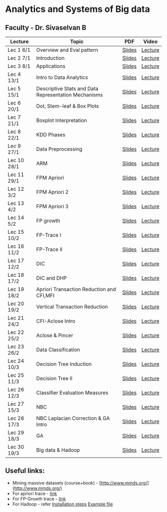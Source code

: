 # Analytics and Systems of Big data
##  Faculty - Dr. Sivaselvan B

|Lecture |Topic |PDF|Video|
|---|---|---|---|
| Lec 1	 6/1|	Overview and Eval pattern| [Slides](https://drive.google.com/file/d/11EJ6P43_0_aAuAyZdz2lM4wWXfJrC9cz/view)| [Lecture](https://drive.google.com/file/d/1eBfzOTXIhFgP9Yr3J_Yf_suRCV8Z_ljY/view)|
| Lec 2	7/1|Introduction	| [Slides](https://drive.google.com/file/d/1Nz8ob307KTyR1Deg0nlisyy3_yAK6Lwz/view)| [Lecture](https://drive.google.com/file/d/1UpmAfqrVFcgnntBC7dMmxO9fcFmoptjQ/view)|
| Lec 3	8/1| Applications	| [Slides](https://drive.google.com/file/d/1TD35xW0QBxdYSTBBsfC8UyyRXDw1YMVY/view)| [Lecture](https://drive.google.com/file/d/1GJwNYnO_k4HvxboFu7rnEchB4EYOI4Fq/view)|
| Lec 4	13/1| Intro to Data Analytics	| [Slides](https://drive.google.com/file/d/13Xi4i_guUxuES83mR5szX9UCjtV_W3PQ/view)| [Lecture](https://drive.google.com/file/d/1e2-c4wF7Le76ixAjMfN6FBiWa5tKocrB/view)|
| Lec 5	15/1|Descriptive Stats and Data Representation Mechanisms	| [Slides](https://drive.google.com/file/d/1NMK5SgXyh6gAfTJVrIs-M5EgsUFT3PNX/view)| [Lecture](https://drive.google.com/file/d/1MVvowtjE-CovFsBKqRbhVC111p_6KVrm/view)|
| Lec 6	20/1|Dot, Stem-leaf & Box Plots	| [Slides](https://drive.google.com/file/d/1Rgj_osyO92Nb_Qz7JmfOlxnZDWVxbZBw/view)| [Lecture](https://drive.google.com/file/d/1ZlU_aCAtlD0ywnVlqg1Xe-pu250qWw6s/view)|
| Lec 7	21/1|Boxplot Interpretation	| [Slides](https://drive.google.com/file/d/1-fRTTmcwciKYtJT7BwliZz0GkrKVg0JA/view)| [Lecture](https://drive.google.com/file/d/1s9d1RoFloP4XeH7B6Qaa_3Ate24pmZN_/view)|
| Lec 8	22/1|KDD Phases	| [Slides](https://drive.google.com/file/d/1HIH0F4WkUqUr9QZ_VpwvFJGDiVN63ctX/view)| [Lecture](https://drive.google.com/file/d/1tF4XBkIyN71z5m77CAwYzH7hDfQ6FKCw/view)|
| Lec 9	27/1|Data Preprocessing	| [Slides](https://drive.google.com/file/d/1yHUrt4uVEsNOSxVItdGNgLwhHd4TzGJB/view)| [Lecture](https://drive.google.com/file/d/1Y0wtHJ3YqQkfNvrVbRf2sIez1ng10tkJ/view)|
| Lec 10	28/1|	ARM| [Slides](https://drive.google.com/file/d/1f2s0lsitUTXxWWliZI4o64wmGs-vV45j/view)| [Lecture](https://drive.google.com/file/d/1XQOivC9R4H-Q_o9yyDcxtHnn9Fbssp0G/view)|
| Lec 11	29/1|	FPM Apriori| [Slides](https://drive.google.com/file/d/13W0ATRoMAMgHVktsTGy2CFrgn5zoUsvM/view)| [Lecture](https://drive.google.com/file/d/1JvPnmXHp9c0VdQ3OVYzyaGCivbw5dxJj/view)|
| Lec 12 3/2|FPM Apriori 2 |[Slides](https://drive.google.com/file/d/16QWkYK17wSlNyAfjIfao3afnAEbTey-4/view)|[Lecture](https://drive.google.com/file/d/1oNZs3fPFYNaX5XfWyHuzNcexhu09q0Lj/view)|
|Lec 13 4/2|FPM Apriori 3 |[Slides](https://drive.google.com/file/d/1Fh--9RtFaYp2ZARmFo_v_cq9Dt3LdpUk/view)|[Lecture](https://drive.google.com/file/d/1Y083bi6AA7M8lpdpT25MzrpJ2AqyE1ch/view)|
|Lec 14 5/2|FP growth |[Slides](https://drive.google.com/file/d/1F6et7G-GCQ-KuH5pZ2lgHODjTwEZA3M-/view)|[Lecture](https://drive.google.com/file/d/19ZgHp3IfWSw0QcE-Z2E_Ok2zpOOTTxdM/view)|
|Lec 15 10/2|FP-Trace I |[Slides](https://drive.google.com/file/d/1vsHtKemxmf2GCBSVCDcJOfG_ZlAd6XCX/view)|[Lecture](https://drive.google.com/file/d/1oVClgye0yQGveyoxGksSTNJZE07u7oUZ/view)|
|Lec 16 11/2|FP-Trace II|[Slides](https://drive.google.com/file/d/1NDavIZVD5gc7rvbd3QAtQn0nOijfy-8T/view)|[Lecture](https://drive.google.com/file/d/1DfWpv0IklCZBHUChTQyiKfGFT3AUvK2C/view)|
|Lec 17 12/2|DIC |[Slides](https://drive.google.com/file/d/1T_ElinaL1QCR2TQCbABPxJPEIO5i5Ljs/view)|[Lecture](https://drive.google.com/file/d/1JVm5jlt508NWlqUjZC9o__EIA2-6hJEs/view)|
|Lec 18 17/2|DIC and DHP |[Slides]() |[Lecture]() |
|Lec 19 18/2|Apriori Transaction Reduction and CFI,MFI |[Slides](https://drive.google.com/file/d/1q68uXjMaKMnmsxzlfQFbC16m42Wwk6dg/view)|[Lecture](https://drive.google.com/file/d/1swTKLtOiNsppjBgAQMTOq97GkbkmRqSv/view)|
|Lec 20 19/2| Vertical Transaction Reduction|[Slides](https://drive.google.com/file/d/1lieREgQNKcjYedbUv74_kMbzKBB-ExD7/view)|[Lecture](https://drive.google.com/file/d/1VDq8IB6W2POCbmwkayAv8BzAONN3nFPj/view)|
|Lec 21 24/2|CFI-Aclose Intro |[Slides](https://drive.google.com/file/d/1wo5uWS761em3_BRPmyJ0bA7RAGPMcoUP/view)|[Lecture](https://drive.google.com/file/d/1bTXvTty2NtuX4ZrNFI8kgi8SYM2mCI8k/view)|
|Lec 22 25/2 |Aclose & Pincer |[Slides](https://drive.google.com/file/d/1EOQ82HhDynpEZ5dPNXL9solllJrfviCW/view)|[Lecture](https://drive.google.com/file/d/1ipSg96Yye-pj_-G8VorcKRy450fN_eZ6/view)|
|Lec 23 26/2|Data Classification |[Slides](https://drive.google.com/file/d/19Rtjl0jMSttpywQ9mPUWVPPojI2bOqDJ/view)|[Lecture](https://drive.google.com/file/d/1mVbphmxpzScqLvr3Ee_WPxdCsvS756DS/view)|
|Lec 24 10/3|Decision Tree Induction |[Slides](https://drive.google.com/file/d/17crzmopZQ6lFSU_KrDd0hQmZ1atqXDPW/view)|[Lecture](https://drive.google.com/file/d/1-KN6EEoGlVhcDHE3EgO9rV5b4JceJIQU/view)|
|Lec 25 11/3|Decision Tree II |[Slides](https://drive.google.com/file/d/1JWdfWe56MsvCCsdYUKuHxEQHtvbKAkV-/view)|[Lecture](https://drive.google.com/file/d/1I1k099UOvvnIcmqzGk6-T8jVMbQ8wum3/view)|
|Lec 26 12/3|Classifier Evaluation Measures |[Slides](https://drive.google.com/file/d/1hh0eBb-CJ7j4W_i-b00e0pYSOSDrcvlc/view)|[Lecture](https://drive.google.com/file/d/1bfE0eTeQDBDzlqQHe9vTK9BRtTXEUaz7/view)|
|Lec 27 15/3|NBC |[Slides](https://drive.google.com/file/d/1pUyfRLvARvsskithu5iVZ1dZgK2IkG6X/view)|[Lecture](https://drive.google.com/file/d/1muJyMwaxFKS42g4T7roX1rRsxY5aul7A/view)|
|Lec 28 17/3|NBC Laplacian Correction & GA Intro |[Slides](https://drive.google.com/file/d/1JDBPoknT5jkffStcFBbc7oRydiz-_F4n/view)|[Lecture](https://drive.google.com/file/d/1C6n3a9oOZm64-oAbV8WTGotLNbpW0XsG/view)|
|Lec 29 18/3|GA |[Slides](https://drive.google.com/file/d/1ZWEVxKX1Izy2sxwOgIxwRi0JVrC4_XMK/view)|[Lecture](https://drive.google.com/file/d/1KSo7qjo2up46-jBKu0cBc6RYYLjGR0J0/view)|
|Lec 30 19/3|Big data & Hadoop |[Slides](https://drive.google.com/file/d/1g_YeiypuUt-sh3XvOsF37K7BAThk2LvP/view)|[Lecture](https://drive.google.com/file/d/1BCSKuKYPBhcq-ZxSORzNRr_539G9bhOS/view)|

## Useful links:

- Mining massive datasets (course+book) - [http://www.mmds.org/](http://www.mmds.org/)
- For apriori trace - [link](https://www.youtube.com/watch?v=h_l3b2CIQ_o&list=PLYT7YDstBQmE50voZ81eLS0hz2gUdZJwp&index=6&ab_channel=CSEGURUS)
- For FP-Growth trace - [link](https://www.youtube.com/watch?v=VB8KWm8MXss)
- For Hadoop - refer [Installation steps](https://drive.google.com/open?id=1aKEUzB700kWvH9acmziNKUNnBNOPRm-E&authuser=0) [Example file](https://drive.google.com/open?id=1oV9Xe91lUltXg4nmu4mQbqHRNIOG6P81&authuser=0)
<!--
|Lec | |[Slides]() |[Lecture]() |
-->
